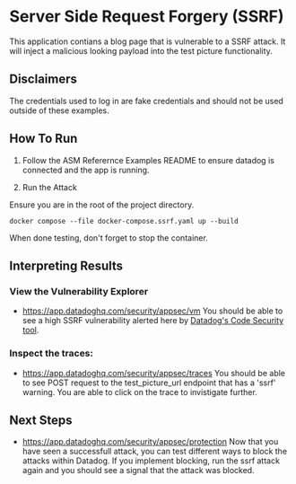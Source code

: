 # Server Side Request Forgery (SSRF)
This application contians a blog page that is vulnerable to a SSRF attack. It will inject a malicious looking payload into the test picture functionality.

## Disclaimers
The credentials used to log in are fake credentials and should not be used outside of these examples.

## How To Run
1. Follow the ASM Referernce Examples README to ensure datadog is connected and the app is running.

2. Run the Attack
   
Ensure you are in the root of the project directory. 
```
docker compose --file docker-compose.ssrf.yaml up --build
```
When done testing, don't forget to stop the container. 

## Interpreting Results

### View the Vulnerability Explorer
- https://app.datadoghq.com/security/appsec/vm
You should be able to see a high SSRF vulnerability alerted here by [Datadog's Code Security tool](https://www.datadoghq.com/product/code-security/). 

### Inspect the traces: 
- https://app.datadoghq.com/security/appsec/traces
You should be able to see POST request to the test_picture_url endpoint that has a 'ssrf' warning. You are able to click on the trace to invistigate further.

## Next Steps
- https://app.datadoghq.com/security/appsec/protection
Now that you have seen a successfull attack, you can test different ways to block the attacks within Datadog. If you implement blocking, run the ssrf attack again and you should see a signal that the attack was blocked. 

